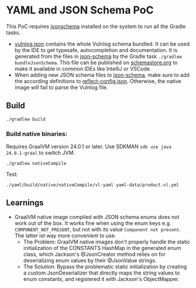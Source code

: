 # YAML and JSON Schema PoC

This PoC requires [jsonschema](https://github.com/sourcemeta/jsonschema) installed on the system to
run all the Gradle tasks.

- [vulnlog.json](vulnlog.json) contains the whole Vulnlog schema bundled. It can be used by the IDE
  to get typesafe, autocompletion and documentation. It is generated from the files
  in [json-schema](src/main/json-schema) by the Gradle task `./gradlew bundleJsonSchema`.
  This file can be published on [schemastore.org](https://www.schemastore.org/) to make it available
  in common IDEs like IntelliJ or VSCode.
- When adding new JSON schema files to [json-schema](src/main/json-schema), make sure to
  add the according definitions
  to [reflect-config.json](src/main/resources/META-INF/native-image/reflect-config.json). Otherwise,
  the native image will fail to parse the Vulnlog file.

## Build

```console
./gradlew build
```

### Build native binaries:

Requires GraalVM version 24.0.1 or later. Use SDKMAN `sdk use java 24.0.1-graal` to switch JVM.

```console
./gradlew nativeCompile
```

Test:

```console
./yaml/build/native/nativeCompile/vl-yaml yaml-data/product.vl.yml
```

## Learnings

- GraalVM native image compiled with JSON schema enums does not work out of the box. It works fine
  when using the enum keys e.g. `COMPONENT_NOT_PRESENT`, but not with its value
  `Component not present`. The latter ist way more convenient to use.
    - The Problem: GraalVM native images don't properly handle the static initialization of the
      CONSTANTS HashMap in the generated enum class, which Jackson's @JsonCreator method relies on
      for deserializing enum values by their @JsonValue strings.
    - The Solution: Bypass the problematic static initialization by creating a custom
      JsonDeserializer that directly maps the string values to enum constants, and registered it
      with Jackson's ObjectMapper.
